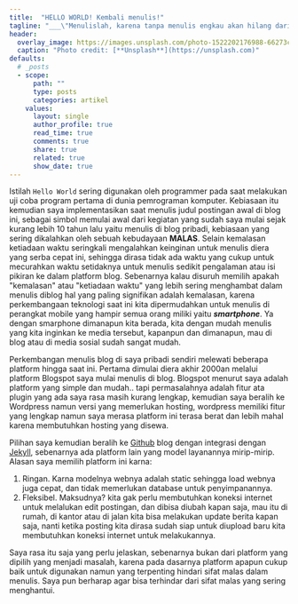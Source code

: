 ```yaml
---
title:  "HELLO WORLD! Kembali menulis!"   
tagline: "___\"Menulislah, karena tanpa menulis engkau akan hilang dari pusaran sejarah.\"___ - _Pramoedya Ananta Toer_"
header:
  overlay_image: https://images.unsplash.com/photo-1522202176988-66273c2fd55f?ixlib=rb-1.2.1&ixid=MnwxMjA3fDB8MHxwaG90by1wYWdlfHx8fGVufDB8fHx8&auto=format&fit=crop&w=1351&q=80    
  caption: "Photo credit: [**Unsplash**](https://unsplash.com)"    
defaults:
  # _posts
  - scope:
      path: ""
      type: posts
      categories: artikel
    values:
      layout: single
      author_profile: true
      read_time: true
      comments: true
      share: true
      related: true
      show_date: true
---
```

Istilah `Hello World` sering digunakan oleh programmer pada saat melakukan uji coba program pertama di dunia pemrograman komputer. Kebiasaan itu kemudian saya implementasikan saat menulis judul postingan awal di blog ini, sebagai simbol memulai awal dari kegiatan yang sudah saya mulai sejak kurang lebih 10 tahun lalu yaitu menulis di blog pribadi, kebiasaan yang sering dikalahkan oleh sebuah kebudayaan __MALAS__. Selain kemalasan ketiadaan waktu seringkali mengalahkan keinginan untuk menulis diera yang serba cepat ini, sehingga dirasa tidak ada waktu yang cukup untuk mecurahkan waktu setidaknya untuk menulis sedikit pengalaman atau isi pikiran ke dalam platform blog. Sebenarnya kalau disuruh memilih apakah "kemalasan" atau "ketiadaan waktu" yang lebih sering menghambat dalam menulis diblog hal yang paling signifikan adalah kemalasan, karena perkembangaan teknologi saat ini kita dipermudahkan untuk menulis di perangkat mobile yang hampir semua orang miliki yaitu ___smartphone___. Ya dengan smarphone dimanapun kita berada, kita dengan mudah menulis yang kita inginkan ke media tersebut, kapanpun dan dimanapun, mau di blog atau di media sosial sudah sangat mudah.

Perkembangan menulis blog di saya pribadi sendiri melewati beberapa platform hingga saat ini. Pertama dimulai diera akhir 2000an melalui platform Blogspot saya mulai menulis di blog. Blogspot menurut saya adalah platform yang simple dan mudah.. tapi permasalahnya adalah fitur ata plugin yang ada saya rasa masih kurang lengkap, kemudian saya beralih ke Wordpress namun versi yang memerlukan hosting, wordpress memiliki fitur yang lengkap namun saya merasa platform ini terasa berat dan lebih mahal karena membutuhkan hosting yang disewa. 

Pilihan saya kemudian beralih ke [Github](https://github.com) blog dengan integrasi dengan [Jekyll](https://jekyllrb.com/), sebenarnya ada platform lain yang model layanannya mirip-mirip. Alasan saya memilih platform ini karna:
 1. Ringan. Karna modelnya webnya adalah static sehingga load webnya juga cepat, dan tidak memerlukan database untuk penyimpanannya.
 2. Fleksibel. Maksudnya? kita gak perlu membutuhkan koneksi internet untuk melalukan edit postingan, dan dibisa diubah kapan saja, mau itu di rumah, di kantor atau di jalan kita bisa melakukan update berita kapan saja, nanti ketika posting kita dirasa sudah siap untuk diupload baru kita membutuhkan koneksi internet untuk melakukannya.

 Saya rasa itu saja yang perlu jelaskan, sebenarnya bukan dari platform yang dipilih yang menjadi masalah, karena pada dasarnya platform apapun cukup baik untuk digunakan namun yang terpenting hindari sifat malas dalam menulis. Saya pun berharap agar bisa terhindar dari sifat malas yang sering menghantui.